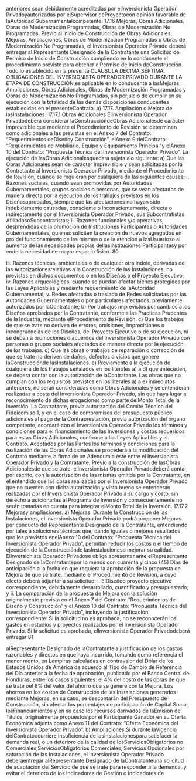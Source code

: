 anteriores sean debidamente acreditadas por elInversionista Operador Privadoyautorizadas por elSupervisor
deProyectocon opinión favorable de laAutoridad Gubernamentalcompetente.
17.16 Mejoras, Obras Adicionales, Obras de Modernización Programadas, Obras de Modernización No
Programadas.
Previo al inicio de Construcción de Obras Adicionales, Mejoras, Ampliaciones, Obras de Modernización
Programadas u Obras de Modernización No Programadas, el Inversionista Operador Privado deberá entregar al
Representante Designado de la Contratante una Solicitud de Permiso de Inicio de Construcción cumpliendo en lo
conducente el procedimiento previsto para obtener elPermiso de Inicio deConstrucción.
Todo lo establecido en la presente CLÁUSULA DÉCIMA SÉPTIMA. OBLIGACIONES DEL INVERSIONISTA
OPERADOR PRIVADO DURANTE LA ETAPA DE CONSTRUCCIÓN,es aplicable en lo conducente a lasMejoras,
Ampliaciones, Obras Adicionales, Obras de Modernización Programadas y Obras de Modernización No
Programadas, sin perjuicio de cumplir en su ejecución con la totalidad de las demás disposiciones conducentes
establecidas en el presenteContrato.
a)
17.17. Ampliación o Mejora de lasInstalaciones.
17.17.1 Obras Adicionales
ElInversionista Operador Privadodeberá considerar laConstruccióndeObras Adicionalesde carácter imprevisible que
mediante el Procedimiento de Revisión se determinen como adicionales a las previstas en el Anexo 7 del Contrato:
“Requerimientos deDiseñoy Construcción”, elAnexo 9 delContrato: “Requerimientos de Mobiliario, Equipo y
Equipamiento Principal”y elAnexo 10 del Contrato: “Propuesta Técnica del Inversionista Operador Privado”.
La ejecución de lasObras Adicionalesquedará sujeta alo siguiente:
a) Que las Obras Adicionales sean de carácter imprevisible y sean solicitadas por la Contratante al
Inversionista Operador Privado, mediante el Procedimiento de Revisión, cuando se requieran por cualquiera
de las siguientes causas:
i. Razones sociales, cuando sean promovidas por Autoridades Gubernamentales, grupos sociales o
personas, que se vean afectados de manera directa por la ejecución de los trabajos previstos en los
Diseñosaprobados, siempre que las afectaciones no hayan sido indebidamente causadas, consciente o
inconscientemente, directa o indirectamente por el Inversionista Operador Privado, sus Subcontratistas
AfiliadosoSubcontratistas;
ii. Razones funcionales y/o operativas, desprendidas de la promoción de Instituciones Participantes o
Autoridades Gubernamentales, quienes soliciten la creación de nuevos agregados en pro del
funcionamiento de las mismas o de la atención a losUsuarioso al aumento de las necesidades propias
dellasInstituciones Participantesy por ende la necesidad de mayor espacio físico.
80

iii. Razones técnicas, ambientales o de cualquier otra índole, derivadas de las Autorizacionesrelativas a la
Construcción de las Instalaciones, no previstas en dichos documentos o en los Diseños o el Proyecto
Ejecutivo;
iv. Razones arqueológicas, cuando se puedan afectar bienes protegidos por las Leyes Aplicables y
mediante requerimiento de laAutoridad Gubernamental;
v. Redes afectadas o traslado de Redes solicitadas por las Autoridades Gubernamentales o por
particulares afectados, previamente autorizados por laContratante;
b) Por trabajos imprevistos por cambios a los Diseños aprobados por la Contratante, conforme a las Practicas
Prudentes de la Industria, mediante elProcedimiento de Revisión.
c) Que los trabajos de que se trate no deriven de errores, omisiones, imprecisiones o incongruencias de los
Diseños, del Proyecto Ejecutivo o de su ejecución, ni se deban a promociones o acuerdos del Inversionista
Operador Privado con personas o grupos sociales afectados de manera directa por la ejecución de los
trabajos.
d) Que las obras o trabajos de reparación o corrección de que se trate no deriven de daños, defectos o vicios que
genere laConstrucciónde lasInstalaciones.
e) Previamente a la ejecución de cualquiera de los trabajos señalados en los literales a) a d) que anteceden, se
deberá contar con la autorización de laContratante.
Las obras que no cumplan con los requisitos previstos en los literales a) a e) inmediatos anteriores, no serán
consideradas como Obras Adicionales y se entenderán realizadas a costa del Inversionista Operador Privado, sin que
haya lugar al reconocimiento de dichas erogaciones como parte delMonto Total de la Inversión.
La Contratante, previa autorización del Comité Técnico del Fideicomiso 1, y en el caso de compromisos del presupuesto
público adicionales al pago de la Contraprestación, previa autorización del órgano competente, acordará con el
Inversionista Operador Privado los términos y condiciones para el financiamiento de las inversiones y costos requeridos
para estas Obras Adicionales, conforme a las Leyes Aplicables y al Contrato.
Aceptados por las Partes los términos y condiciones para la realización de las Obras Adicionales se procederá a la
modificación del Contrato mediante la firma de un Adendum a éste entre el Inversionista Operador Privado y la
Contratante.
Previo a la construcción de lasObras Adicionalesde que se trate, elInversionista Operador Privadodeberá contar, por
escrito, con la autorización de las mismas emitida por la Contratante, en el entendido que las obras realizadas por el
Inversionista Operador Privado que no cuenten con dicha autorización y visto bueno se entenderán realizadas por el
Inversionista Operador Privado a su cargo y costo, sin derecho a adicionarlas al Programa de Inversión y
consecuentemente no serán tomadas en cuenta para integrar elMonto Total de la Inversión.
17.17.2 Mejorasy ampliaciones.
a) Mejoras. Durante la Construcción de las Instalaciones, el Inversionista Operador Privado podrá proponer
Mejoras por conducto del Representante Designado de la Contratante, entendiendo por tales a soluciones
técnicas que, dando iguales o mejores resultados que los previstos enelAnexo 10 del Contrato: “Propuesta
Técnica del Inversionista Operador Privado”, permitan reducir los costos o el tiempo de ejecución de la
Construcciónde lasInstalacioneso mejorar su calidad.
ElInversionista Operador Privadose obliga apresentar ante elRepresentante Designado de laContratantepor
lo menos con cuarenta y cinco (45) Días de anticipación a la fecha en que requiera la aprobación de la
propuesta de Mejora de que se trate, mediante el Procedimiento de Revisión, a cuyo efecto deberá adjuntar a
su solicitud:
i. ElDiseñoo proyecto ejecutivo correspondiente, debidamente desarrollado, cuantificado y presupuestado; y
ii. La comparación de la propuesta de Mejora con la solución originalmente prevista en el Anexo 7 del
Contrato: “Requerimientos de Diseño y Construcción” y el Anexo 10 del Contrato: “Propuesta
Técnica del Inversionista Operador Privado”, incluyendo la justificación correspondiente.
Si la solicitud no es aprobada, no se reconocerán los gastos en estudios y proyectos realizados por el
Inversionista Operador Privado. Si la solicitud es aprobada, elInversionista Operador Privadodeberá entregar
81

alRepresentante Designado de laContratantela justificación de los gastos razonables y directos en que haya
incurrido, tomando como referencia el menor monto, en Lempiras calculadas en contravalor del Dólar de los
Estados Unidos de América de acuerdo al Tipo de Cambio de Referencia del Día anterior a la fecha de
aprobación, publicado por el Banco Central de Honduras, entre los casos siguientes: el 4% del costo de las
obras de que se trate oel 8% del valor del ahorro que se genere con la Mejora.
Los ahorros en los costos de Construcción de las Instalaciones generados mediante Mejoras, en su caso, se
descontarán del Presupuesto de Construcción, sin afectar los porcentajes de participación de Capital Social,
losFinanciamientos y en su caso los recursos derivados de laEmisión de Títulos, originalmente propuestos por
el Participante Ganador en su Oferta Económica adjunta como Anexo 11 del Contrato: “Oferta Económica
del Inversionista Operador Privado”.
b) Ampliaciones.Si durante laVigencia delContratoocurriere insuficiencia de lasInstalacionespara satisfacer la
demanda real, o un deterioro de la calidad de losServiciosObligatorios no Comerciales,ServiciosObligatorios
Comerciales, Servicios Opcionales por saturación de las Instalaciones, el Inversionista Operador Privado
deberáentregar alRepresentante Designado de laContratanteuna solicitud de adaptación del Servicio de que
se trate para responder a la demanda, y evitar el deterioro de los Indicadores de Gestión o Indicadores de
